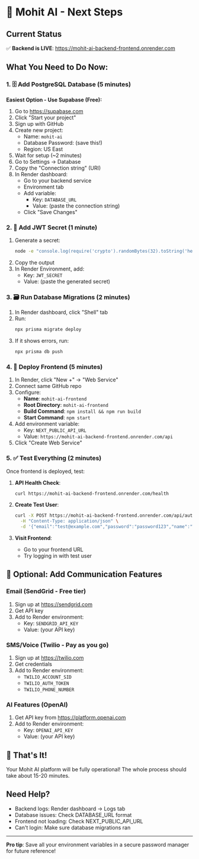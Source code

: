 # 🚀 Mohit AI - Next Steps

## Current Status
✅ **Backend is LIVE**: https://mohit-ai-backend-frontend.onrender.com

## What You Need to Do Now:

### 1. 🗄️ Add PostgreSQL Database (5 minutes)

**Easiest Option - Use Supabase (Free):**
1. Go to https://supabase.com
2. Click "Start your project"
3. Sign up with GitHub
4. Create new project:
   - Name: `mohit-ai`
   - Database Password: (save this!)
   - Region: US East
5. Wait for setup (~2 minutes)
6. Go to Settings → Database
7. Copy the "Connection string" (URI)
8. In Render dashboard:
   - Go to your backend service
   - Environment tab
   - Add variable:
     - Key: `DATABASE_URL`
     - Value: (paste the connection string)
   - Click "Save Changes"

### 2. 🔐 Add JWT Secret (1 minute)

1. Generate a secret:
   ```bash
   node -e "console.log(require('crypto').randomBytes(32).toString('hex'))"
   ```
2. Copy the output
3. In Render Environment, add:
   - Key: `JWT_SECRET`
   - Value: (paste the generated secret)

### 3. 🗃️ Run Database Migrations (2 minutes)

1. In Render dashboard, click "Shell" tab
2. Run:
   ```bash
   npx prisma migrate deploy
   ```
3. If it shows errors, run:
   ```bash
   npx prisma db push
   ```

### 4. 🎨 Deploy Frontend (5 minutes)

1. In Render, click "New +" → "Web Service"
2. Connect same GitHub repo
3. Configure:
   - **Name**: `mohit-ai-frontend`
   - **Root Directory**: `mohit-ai-frontend`
   - **Build Command**: `npm install && npm run build`
   - **Start Command**: `npm start`
4. Add environment variable:
   - Key: `NEXT_PUBLIC_API_URL`
   - Value: `https://mohit-ai-backend-frontend.onrender.com/api`
5. Click "Create Web Service"

### 5. ✅ Test Everything (2 minutes)

Once frontend is deployed, test:

1. **API Health Check**:
   ```bash
   curl https://mohit-ai-backend-frontend.onrender.com/health
   ```

2. **Create Test User**:
   ```bash
   curl -X POST https://mohit-ai-backend-frontend.onrender.com/api/auth/register \
     -H "Content-Type: application/json" \
     -d '{"email":"test@example.com","password":"password123","name":"Test User","organizationName":"Test Org"}'
   ```

3. **Visit Frontend**:
   - Go to your frontend URL
   - Try logging in with test user

## 📱 Optional: Add Communication Features

### Email (SendGrid - Free tier)
1. Sign up at https://sendgrid.com
2. Get API key
3. Add to Render environment:
   - Key: `SENDGRID_API_KEY`
   - Value: (your API key)

### SMS/Voice (Twilio - Pay as you go)
1. Sign up at https://twilio.com
2. Get credentials
3. Add to Render environment:
   - `TWILIO_ACCOUNT_SID`
   - `TWILIO_AUTH_TOKEN`
   - `TWILIO_PHONE_NUMBER`

### AI Features (OpenAI)
1. Get API key from https://platform.openai.com
2. Add to Render environment:
   - Key: `OPENAI_API_KEY`
   - Value: (your API key)

## 🎉 That's It!

Your Mohit AI platform will be fully operational! The whole process should take about 15-20 minutes.

## Need Help?

- Backend logs: Render dashboard → Logs tab
- Database issues: Check DATABASE_URL format
- Frontend not loading: Check NEXT_PUBLIC_API_URL
- Can't login: Make sure database migrations ran

---

**Pro tip**: Save all your environment variables in a secure password manager for future reference!